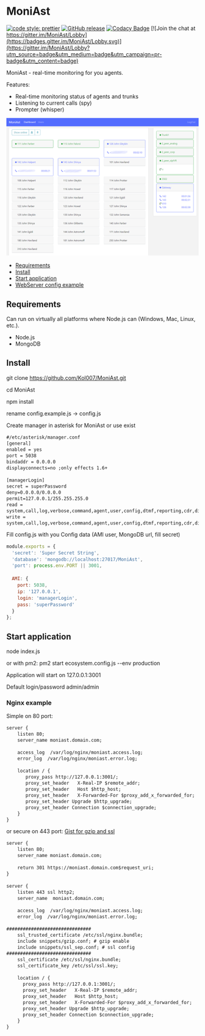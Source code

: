 # MoniAst

[![code style: prettier](https://img.shields.io/badge/code_style-prettier-ff69b4.svg?style=flat-square)](https://github.com/prettier/prettier)
[![GitHub release](https://img.shields.io/github/release/Kol007/MoniAst.svg)](https://github.com/Kol007/MoniAst/releases)
[![Codacy Badge](https://api.codacy.com/project/badge/Grade/df6ee9e8cbf34393b728f3640449210b)](https://www.codacy.com/app/nromankevich/MoniAst?utm_source=github.com&amp;utm_medium=referral&amp;utm_content=Kol007/MoniAst&amp;utm_campaign=Badge_Grade)
[![Join the chat at https://gitter.im/MoniAst/Lobby](https://badges.gitter.im/MoniAst/Lobby.svg)](https://gitter.im/MoniAst/Lobby?utm_source=badge&utm_medium=badge&utm_campaign=pr-badge&utm_content=badge)

MoniAst - real-time monitoring for you agents.

Features:
- Real-time monitoring status of agents and trunks
- Listening to current calls (spy)
- Prompter (whisper)

![Demo](https://raw.githubusercontent.com/Kol007/barber/master/2017-12-09_13-41-50.png)

- [Requirements](#requirements)
- [Install](#install)
- [Start application](#start-application)
- [WebServer config example](#nginx-example)

## Requirements

Can run on virtually all platforms where Node.js can (Windows, Mac, Linux, etc.).

- Node.js
- MongoDB

## Install

git clone https://github.com/Kol007/MoniAst.git

cd MoniAst

npm install

rename config.example.js -> config.js

Create manager in asterisk for MoniAst or use exist 
```
#/etc/asterisk/manager.conf
[general]
enabled = yes
port = 5038
bindaddr = 0.0.0.0
displayconnects=no ;only effects 1.6+

[managerLogin]
secret = superPassword
deny=0.0.0.0/0.0.0.0
permit=127.0.0.1/255.255.255.0
read = system,call,log,verbose,command,agent,user,config,dtmf,reporting,cdr,dialplan,originate,message
write = system,call,log,verbose,command,agent,user,config,dtmf,reporting,cdr,dialplan,originate,message

```

Fill config.js with you Config data (AMI user, MongoDB url, fill secret)
```js
module.exports = {
  'secret': 'Super Secret String',
  'database': 'mongodb://localhost:27017/MoniAst',
  'port': process.env.PORT || 3001,
  
  AMI: {
    port: 5038,
    ip: '127.0.0.1',
    login: 'managerLogin',
    pass: 'superPassword'
  }
};


```
## Start application

node index.js

or with pm2: pm2 start ecosystem.config.js --env production

Application will start on 127.0.0.1:3001

Default login/password admin/admin

### Nginx example
Simple on 80 port:
 ```nginx
 server {
     listen 80;
     server_name moniast.domain.com;
 
     access_log  /var/log/nginx/moniast.access.log;
     error_log  /var/log/nginx/moniast.error.log;
      
     location / {
        proxy_pass http://127.0.0.1:3001/;
        proxy_set_header   X-Real-IP $remote_addr;
        proxy_set_header   Host $http_host;
        proxy_set_header   X-Forwarded-For $proxy_add_x_forwarded_for;
        proxy_set_header Upgrade $http_upgrade;
        proxy_set_header Connection $connection_upgrade;
     }
 }
 ```
 or secure on 443 port:
 [Gist for gzip and ssl](https://gist.github.com/Kol007/8dfac7b2a06a0ffa637954cc1ad563c5)
```nginx
server {
    listen 80;
    server_name moniast.domain.com;

    return 301 https://moniast.domain.com$request_uri;
}

server {
    listen 443 ssl http2;
    server_name  moniast.domain.com;

    access_log  /var/log/nginx/moniast.access.log;
    error_log  /var/log/nginx/moniast.error.log;

###############################
    ssl_trusted_certificate /etc/ssl/nginx.bundle;
    include snippets/gzip.conf; # gzip enable
    include snippets/ssl_sep.conf; # ssl config
###############################
    ssl_certificate /etc/ssl/nginx.bundle;
    ssl_certificate_key /etc/ssl/ssl.key;

    location / {
      proxy_pass http://127.0.0.1:3001/;
      proxy_set_header   X-Real-IP $remote_addr;
      proxy_set_header   Host $http_host;
      proxy_set_header   X-Forwarded-For $proxy_add_x_forwarded_for;
      proxy_set_header Upgrade $http_upgrade;
      proxy_set_header Connection $connection_upgrade;
    }
}
```





